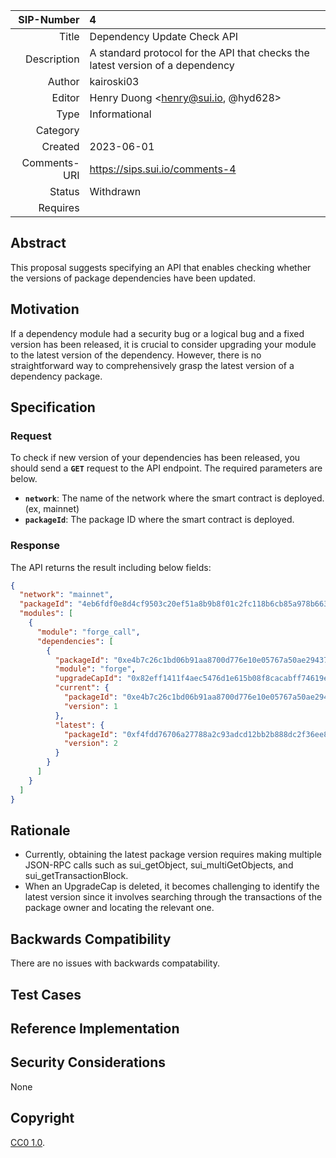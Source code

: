 |   SIP-Number | 4                                                                              |
|-------------:|:-------------------------------------------------------------------------------|
|        Title | Dependency Update Check API                                                    |
|  Description | A standard protocol for the API that checks the latest version of a dependency |
|       Author | kairoski03                                                                     |
|       Editor | Henry Duong <henry@sui.io, @hyd628>                                            |
|         Type | Informational                                                                  |
|     Category |                                                                                |
|      Created | 2023-06-01                                                                     |
| Comments-URI | https://sips.sui.io/comments-4                                                 |
|       Status | Withdrawn                                                                      |
|     Requires |                                                                                |

## Abstract
This proposal suggests specifying an API that enables checking whether the versions of package dependencies have been updated.

## Motivation
If a dependency module had a security bug or a logical bug and a fixed version has been released, it is crucial to consider upgrading your module to the latest version of the dependency. However, there is no straightforward way to comprehensively grasp the latest version of a dependency package.

## Specification

### **Request**

To check if new version of your dependencies has been released, you should send a **`GET`** request to the API endpoint. The required parameters are below.

- **`network`**: The name of the network where the smart contract is deployed. (ex, mainnet)
- **`packageId`**: The package ID where the smart contract is deployed.

### **Response**

The API returns the result including below fields:

```json
{
  "network": "mainnet",
  "packageId": "4eb6fdf0e8d4cf9503c20ef51a8b9b8f01c2fc118b6cb85a978b6638800ce27f",
  "modules": [
    {
      "module": "forge_call",
      "dependencies": [
        {
          "packageId": "0xe4b7c26c1bd06b91aa8700d776e10e05767a50ae294372b431305cb8205a3f7f",
          "module": "forge",
          "upgradeCapId": "0x82eff1411f4aec5476d1e615b08f8cacabff74619e2cd70c6c25485a4c3e2bc9",
          "current": {
            "packageId": "0xe4b7c26c1bd06b91aa8700d776e10e05767a50ae294372b431305cb8205a3f7f",
            "version": 1
          },
          "latest": {
            "packageId": "0xf4fdd76706a27788a2c93adcd12bb2b888dc2f36ee84ca94d68910f2f671bf17",
            "version": 2
          }
        }
      ]
    }
  ]
}
```

## Rationale
- Currently, obtaining the latest package version requires making multiple JSON-RPC calls such as sui_getObject, sui_multiGetObjects, and sui_getTransactionBlock.
- When an UpgradeCap is deleted, it becomes challenging to identify the latest version since it involves searching through the transactions of the package owner and locating the relevant one.

## Backwards Compatibility

There are no issues with backwards compatability.

## Test Cases

## Reference Implementation

## Security Considerations
None

## Copyright
[CC0 1.0](../LICENSE.md).
